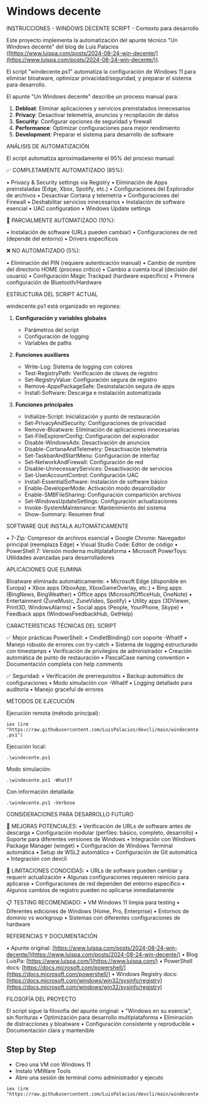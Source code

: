 # Windows decente

INSTRUCCIONES - WINDOWS DECENTE SCRIPT - Contexto para desarrollo

Este proyecto implementa la automatización del apunte técnico "Un Windows decente" del blog de Luis Palacios ([https://www.luispa.com/posts/2024-08-24-win-decente/](https://www.luispa.com/posts/2024-08-24-win-decente/)).

El script "windecente.ps1" automatiza la configuración de Windows 11 para eliminar bloatware, optimizar privacidad/seguridad, y preparar el sistema para desarrollo.

El apunte "Un Windows decente" describe un proceso manual para:

1. **Debloat**: Eliminar aplicaciones y servicios preinstalados innecesarios
2. **Privacy**: Desactivar telemetría, anuncios y recopilación de datos
3. **Security**: Configurar opciones de seguridad y firewall
4. **Performance**: Optimizar configuraciones para mejor rendimiento
5. **Development**: Preparar el sistema para desarrollo de software

ANÁLISIS DE AUTOMATIZACIÓN

El script automatiza aproximadamente el 95% del proceso manual:

✅ COMPLETAMENTE AUTOMATIZADO (85%):

• Privacy & Security settings via Registry
• Eliminación de Apps preinstaladas (Edge, Xbox, Spotify, etc.)
• Configuraciones del Explorador de archivos
• Desactivar Cortana y telemetría
• Configuraciones del Firewall
• Deshabilitar servicios innecesarios
• Instalación de software esencial
• UAC configuration
• Windows Update settings

🔶 PARCIALMENTE AUTOMATIZADO (10%):

• Instalación de software (URLs pueden cambiar)
• Configuraciones de red (depende del entorno)
• Drivers específicos

❌ NO AUTOMATIZADO (5%):

• Eliminación del PIN (requiere autenticación manual)
• Cambio de nombre del directorio HOME (proceso crítico)
• Cambio a cuenta local (decisión del usuario)
• Configuración Magic Trackpad (hardware específico)
• Primera configuración de Bluetooth/Hardware

ESTRUCTURA DEL SCRIPT ACTUAL

windecente.ps1 está organizado en regiones:

1. **Configuración y variables globales**
   - Parámetros del script
   - Configuración de logging
   - Variables de paths

2. **Funciones auxiliares**
   - Write-Log: Sistema de logging con colores
   - Test-RegistryPath: Verificación de claves de registro
   - Set-RegistryValue: Configuración segura de registro
   - Remove-AppxPackageSafe: Desinstalación segura de apps
   - Install-Software: Descarga e instalación automatizada

3. **Funciones principales**
   - Initialize-Script: Inicialización y punto de restauración
   - Set-PrivacyAndSecurity: Configuraciones de privacidad
   - Remove-Bloatware: Eliminación de aplicaciones innecesarias
   - Set-FileExplorerConfig: Configuración del explorador
   - Disable-WindowsAds: Desactivación de anuncios
   - Disable-CortanaAndTelemetry: Desactivación telemetría
   - Set-TaskbarAndStartMenu: Configuración de interfaz
   - Set-NetworkAndFirewall: Configuración de red
   - Disable-UnnecessaryServices: Desactivación de servicios
   - Set-UserAccountControl: Configuración UAC
   - Install-EssentialSoftware: Instalación de software básico
   - Enable-DeveloperMode: Activación modo desarrollador
   - Enable-SMBFileSharing: Configuración compartición archivos
   - Set-WindowsUpdateSettings: Configuración actualizaciones
   - Invoke-SystemMaintenance: Mantenimiento del sistema
   - Show-Summary: Resumen final

SOFTWARE QUE INSTALA AUTOMÁTICAMENTE

• 7-Zip: Compresor de archivos esencial
• Google Chrome: Navegador principal (reemplaza Edge)
• Visual Studio Code: Editor de código
• PowerShell 7: Versión moderna multiplataforma
• Microsoft PowerToys: Utilidades avanzadas para desarrolladores

APLICACIONES QUE ELIMINA

Bloatware eliminado automáticamente:
• Microsoft Edge (disponible en Europa)
• Xbox apps (XboxApp, XboxGameOverlay, etc.)
• Bing apps (BingNews, BingWeather)
• Office apps (MicrosoftOfficeHub, OneNote)
• Entertainment (ZuneMusic, ZuneVideo, Spotify)
• Utility apps (3DViewer, Print3D, WindowsAlarms)
• Social apps (People, YourPhone, Skype)
• Feedback apps (WindowsFeedbackHub, GetHelp)

CARACTERÍSTICAS TÉCNICAS DEL SCRIPT

✅ Mejor prácticas PowerShell:
• CmdletBinding() con soporte -WhatIf
• Manejo robusto de errores con try-catch
• Sistema de logging estructurado con timestamps
• Verificación de privilegios de administrador
• Creación automática de punto de restauración
• PascalCase naming convention
• Documentación completa con help comments

✅ Seguridad:
• Verificación de prerrequisitos
• Backup automático de configuraciones
• Modo simulación con -WhatIf
• Logging detallado para auditoria
• Manejo graceful de errores

MÉTODOS DE EJECUCIÓN

Ejecución remota (método principal):

`iex (irm "https://raw.githubusercontent.com/LuisPalacios/devcli/main/windecente.ps1")`

Ejecución local:

`.\windecente.ps1`

Modo simulación:

`.\windecente.ps1 -WhatIf`

Con información detallada:

`.\windecente.ps1 -Verbose`

CONSIDERACIONES PARA DESARROLLO FUTURO

🔧 MEJORAS POTENCIALES:
• Verificación de URLs de software antes de descarga
• Configuración modular (perfiles: básico, completo, desarrollo)
• Soporte para diferentes versiones de Windows
• Integración con Windows Package Manager (winget)
• Configuración de Windows Terminal automática
• Setup de WSL2 automático
• Configuración de Git automática
• Integración con devcli

🚨 LIMITACIONES CONOCIDAS:
• URLs de software pueden cambiar y requerir actualización
• Algunas configuraciones requieren reinicio para aplicarse
• Configuraciones de red dependen del entorno específico
• Algunos cambios de registro pueden no aplicarse inmediatamente

📋 TESTING RECOMENDADO:
• VM Windows 11 limpia para testing
• Diferentes ediciones de Windows (Home, Pro, Enterprise)
• Entornos de dominio vs workgroup
• Sistemas con diferentes configuraciones de hardware

REFERENCIAS Y DOCUMENTACIÓN

• Apunte original: [https://www.luispa.com/posts/2024-08-24-win-decente/](https://www.luispa.com/posts/2024-08-24-win-decente/)
• Blog LuisPa: [https://www.luispa.com/](https://www.luispa.com/)
• PowerShell docs: [https://docs.microsoft.com/powershell/](https://docs.microsoft.com/powershell/)
• Windows Registry docs: [https://docs.microsoft.com/windows/win32/sysinfo/registry](https://docs.microsoft.com/windows/win32/sysinfo/registry)

FILOSOFÍA DEL PROYECTO

El script sigue la filosofía del apunte original:
• "Windows en su esencia", sin florituras
• Optimización para desarrollo multiplataforma
• Eliminación de distracciones y bloatware
• Configuración consistente y reproducible
• Documentación clara y mantenible

## Step by Step

- Creo una VM con Windows 11
- Instalo VMWare Tools
- Abro una sesión de terminal como administrador y ejecuto

```console
iex (irm "https://raw.githubusercontent.com/LuisPalacios/devcli/main/windecente.ps1")
```
